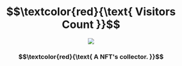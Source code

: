# $$\textcolor{red}{\text{ Visitors Count }}$$

<div align="center">
      <img src="https://count.getloli.com/get/@hot-as-fuck?theme=asoul"/>
</div>


### $$\textcolor{red}{\text{  A NFT's collector. }}$$

                   
                         





